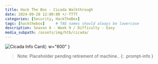 ```yaml
---
title: Hack The Box - Cicada Walkthrough
date: 2024-09-28 12:00:00 +/-TTTT
categories: [Security, HackTheBox]
tags: [hackthebox]     # TAG names should always be lowercase
description: Season 6 - Week 9 / Difficulty - Easy
media_subpath: /assets/img/htb/cicada/
---
```


![Cicada Info Card](Cicada.png){: w="600" }

> Note:  Placeholder pending retirement of machine..
{: .prompt-info }